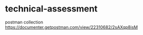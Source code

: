 # technical-assessment
postman collection
https://documenter.getpostman.com/view/22310682/2sAXqp8isM
